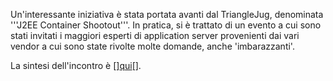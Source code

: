 Un'interessante iniziativa è stata portata avanti dal TriangleJug, denominata '''J2EE Container Shootout'''. In pratica, si è trattato di un evento a cui sono stati invitati i maggiori esperti di application server provenienti dai vari vendor a cui sono state rivolte molte domande, anche 'imbarazzanti'.

La sintesi dell'incontro è [<html>]<a href="http://www.superlinksoftware.com/cgi-bin/jugwiki.pl?OutSummary">qui</a>[</html>].

